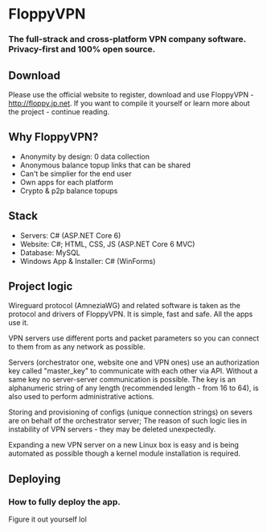 # FloppyVPN
### The full-strack and cross-platform VPN company software. Privacy-first and 100% open source.

## Download
Please use the official website to register, download and use FloppyVPN - http://floppy.jp.net. 
If you want to compile it yourself or learn more about the project - continue reading.

## Why FloppyVPN?
- Anonymity by design: 0 data collection
- Anonymous balance topup links that can be shared
- Can't be simplier for the end user
- Own apps for each platform
- Crypto & p2p balance topups

## Stack
- Servers: C# (ASP.NET Core 6)
- Website: C#; HTML, CSS, JS (ASP.NET Core 6 MVC)
- Database: MySQL
- Windows App & Installer: C# (WinForms)

## Project logic

Wireguard protocol (AmneziaWG) and related software is taken as the protocol and drivers of FloppyVPN. It is simple, fast and safe. All the apps use it.

VPN servers use different ports and packet parameters so you can connect to them from as any network as possible.

Servers (orchestrator one, website one and VPN ones) use an authorization key called "master_key" to communicate with each other via API. Without a same key no server-server communication is possible. The key is an alphanumeric string of any length (recommended length - from 16 to 64), is also used to perform administrative actions.

Storing and provisioning of configs (unique connection strings) on severs are on behalf of the orchestrator server; The reason of such logic lies in instability of VPN servers - they may be deleted unexpectedly.

Expanding a new VPN server on a new Linux box is easy and is being automated as possible though a kernel module installation is required.

## Deploying
### How to fully deploy the app.

Figure it out yourself lol